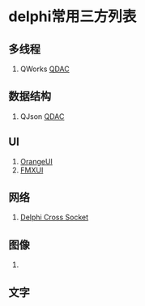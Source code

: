 # delphi常用三方列表

## 多线程
1. QWorks [QDAC](https://github.com/qdac/QDAC3)

## 数据结构
1. QJson [QDAC](https://github.com/qdac/QDAC3)

## UI
1. [OrangeUI](http://orangeui.cn/)
2. [FMXUI](https://github.com/yangyxd/FMXUI)

## 网络
1. [Delphi Cross Socket](https://github.com/winddriver/Delphi-Cross-Socket)

## 图像
1. 

## 文字
